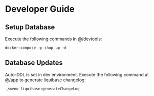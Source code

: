 # Developer Guide

## Setup Database
Execute the following commands in @/devtools:

    docker-compose -p shop up -d

## Database Updates
Auto-DDL is set in dev environment.
Execute the following command at @/app to generate liquibase changelog:

    ./mvnw liquibase:generateChangeLog
